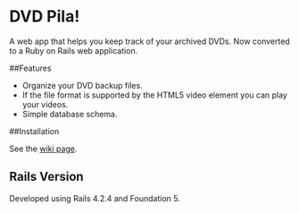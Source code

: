 DVD Pila!
=======

A web app that helps you keep track of your archived DVDs.  Now converted to a Ruby on Rails web application.

##Features

 * Organize your DVD backup files.
 * If the file format is supported by the HTML5 video element you can play your videos.
 * Simple database schema.

##Installation

See the [wiki page](https://github.com/asommer70/dvdpila/wiki/Installation).

## Rails Version

Developed using Rails 4.2.4 and Foundation 5.

